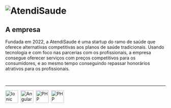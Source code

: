 ![AtendiSaude](https://atendisaude.com/images/logo-default-196x47.png "logo da AtendiSaude")
===

## A empresa

Fundada em 2022, a AtendiSaude é uma startup do ramo de saúde que oferece alternativas competitivas aos planos de saúde tradicionais.
Usando tecnologia e com foco nas parcerias com os profissionais, a empresa consegue oferecer serviços com preços competitivos para os consumidores, e ao mesmo tempo conseguindo repassar honorários atrativos para os profissionais.

<br />

***
<img src="https://cdn.jsdelivr.net/gh/devicons/devicon/icons/ionic/ionic-original.svg" title="Ionic" alt="Ionic" width="40" height="40"/>&nbsp;
<img src="https://cdn.jsdelivr.net/gh/devicons/devicon/icons/angularjs/angularjs-original.svg" title="Angular" alt="Angular" width="40" height="40"/>&nbsp;
<img src="https://cdn.jsdelivr.net/gh/devicons/devicon/icons/php/php-original.svg" title="PHP" alt="PHP" width="40" height="40"/>&nbsp;
<img src="https://cdn.jsdelivr.net/gh/devicons/devicon/icons/typescript/typescript-original.svg" title="PHP" alt="PHP" width="40" height="40"/>&nbsp;